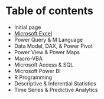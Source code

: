 # Table of contents

* Initial page
* [Microsoft Excel](excel.md)
* Power Query & M Language
* Data Model, DAX, & Power Pivot
* Power View & Power Maps
* Macro-VBA
* Microsoft Access & SQL
* Microsoft Power BI
* R Programming
* Descriptive & Inferential Statistics
* Time Series & Predictive Analytics

